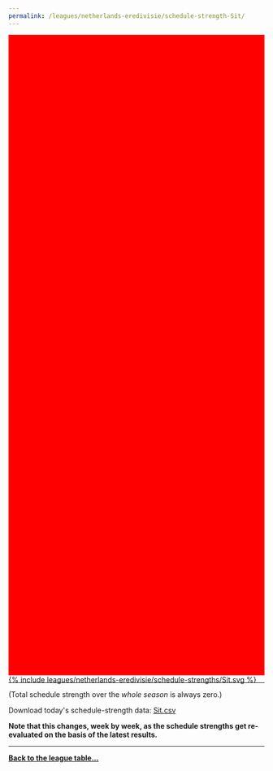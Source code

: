 ```yaml
---
permalink: /leagues/netherlands-eredivisie/schedule-strength-Sit/
---
```


<style>
.svg-wrap {
    background-color:red;
    height:0;
    padding-top:250%; /* 350px/550px */
    position: relative;
}

svg {
    background-color: white;
    height: 100%;
    display:block;
    width: 100%;
    position: absolute;
    top:0;
    left:0;
}
</style>


<div class="svg-wrap">
{% include leagues/netherlands-eredivisie/schedule-strengths/Sit.svg %}
</div>

-----

(Total schedule strength over the *whole season* is always zero.)


Download today's schedule-strength data: [Sit.csv](/assets/leagues/netherlands-eredivisie/2024/schedule-strengths/Sit.csv)

**Note that this changes, week by week, as the schedule strengths get re-evaluated on the
basis of the latest results.**

-----

[**Back to the league table...**](/leagues/netherlands-eredivisie)


